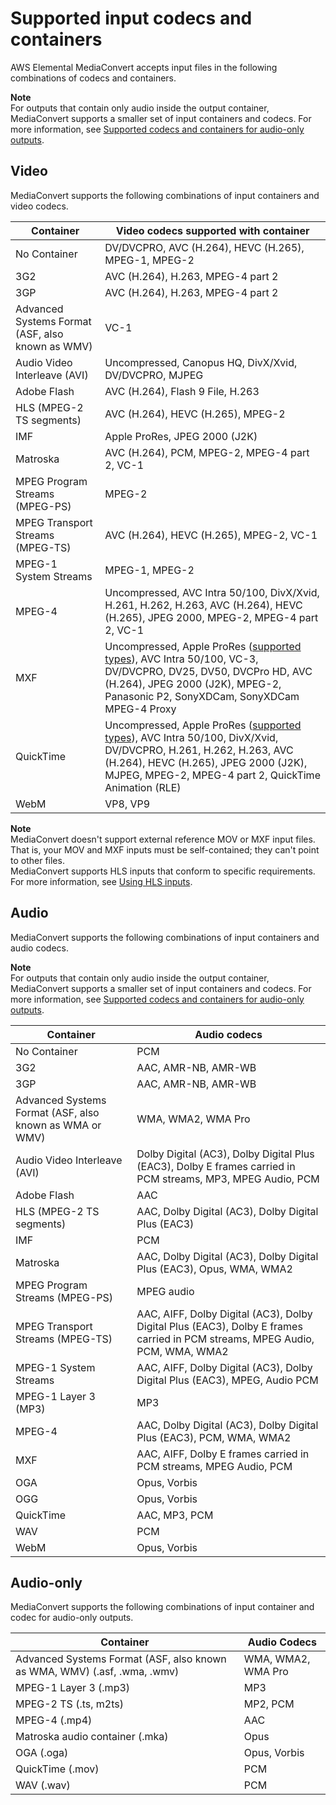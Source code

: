 # Supported input codecs and containers<a name="reference-codecs-containers-input"></a>

AWS Elemental MediaConvert accepts input files in the following combinations of codecs and containers\.

**Note**  
For outputs that contain only audio inside the output container, MediaConvert supports a smaller set of input containers and codecs\. For more information, see [Supported codecs and containers for audio\-only outputs](supported-codecs-containers-audio-only.md)\.

## Video<a name="reference-codecs-containers-input-video"></a>

MediaConvert supports the following combinations of input containers and video codecs\.


| Container | Video codecs supported with container | 
| --- | --- | 
| No Container | DV/DVCPRO, AVC \(H\.264\), HEVC \(H\.265\), MPEG\-1, MPEG\-2 | 
| 3G2 | AVC \(H\.264\), H\.263, MPEG\-4 part 2 | 
| 3GP | AVC \(H\.264\), H\.263, MPEG\-4 part 2 | 
| Advanced Systems Format \(ASF, also known as WMV\) | VC\-1 | 
| Audio Video Interleave \(AVI\) | Uncompressed, Canopus HQ, DivX/Xvid, DV/DVCPRO, MJPEG | 
| Adobe Flash | AVC \(H\.264\), Flash 9 File, H\.263 | 
| HLS \(MPEG\-2 TS segments\) | AVC \(H\.264\), HEVC \(H\.265\), MPEG\-2 | 
| IMF | Apple ProRes, JPEG 2000 \(J2K\) | 
| Matroska | AVC \(H\.264\), PCM, MPEG\-2, MPEG\-4 part 2, VC\-1 | 
| MPEG Program Streams \(MPEG\-PS\) | MPEG\-2 | 
| MPEG Transport Streams \(MPEG\-TS\) | AVC \(H\.264\), HEVC \(H\.265\), MPEG\-2, VC\-1 | 
| MPEG\-1 System Streams |  MPEG\-1, MPEG\-2 | 
| MPEG\-4 | Uncompressed, AVC Intra 50/100, DivX/Xvid, H\.261, H\.262, H\.263, AVC \(H\.264\), HEVC \(H\.265\), JPEG 2000, MPEG\-2, MPEG\-4 part 2, VC\-1 | 
| MXF | Uncompressed, Apple ProRes \([supported types](supported-types-for-apple-prores-inputs.md)\), AVC Intra 50/100, VC\-3, DV/DVCPRO, DV25, DV50, DVCPro HD, AVC \(H\.264\), JPEG 2000 \(J2K\), MPEG\-2, Panasonic P2, SonyXDCam, SonyXDCam MPEG\-4 Proxy | 
| QuickTime | Uncompressed, Apple ProRes \([supported types](supported-types-for-apple-prores-inputs.md)\), AVC Intra 50/100, DivX/Xvid, DV/DVCPRO, H\.261, H\.262, H\.263, AVC \(H\.264\), HEVC \(H\.265\), JPEG 2000 \(J2K\), MJPEG, MPEG\-2, MPEG\-4 part 2, QuickTime Animation \(RLE\) | 
| WebM | VP8, VP9 | 

**Note**  
MediaConvert doesn't support external reference MOV or MXF input files\. That is, your MOV and MXF inputs must be self\-contained; they can't point to other files\.  
MediaConvert supports HLS inputs that conform to specific requirements\. For more information, see [Using HLS inputs](using-hls-inputs.md)\.

## Audio<a name="reference-codecs-containers-input-audio"></a>

MediaConvert supports the following combinations of input containers and audio codecs\.

**Note**  
For outputs that contain only audio inside the output container, MediaConvert supports a smaller set of input containers and codecs\. For more information, see [Supported codecs and containers for audio\-only outputs](supported-codecs-containers-audio-only.md)\.


| Container | Audio codecs | 
| --- | --- | 
| No Container | PCM | 
| 3G2 | AAC, AMR\-NB, AMR\-WB | 
| 3GP | AAC, AMR\-NB, AMR\-WB | 
| Advanced Systems Format \(ASF, also known as WMA or WMV\) | WMA, WMA2, WMA Pro | 
| Audio Video Interleave \(AVI\) | Dolby Digital \(AC3\), Dolby Digital Plus \(EAC3\), Dolby E frames carried in PCM streams, MP3, MPEG Audio, PCM | 
| Adobe Flash | AAC | 
| HLS \(MPEG\-2 TS segments\) | AAC, Dolby Digital \(AC3\), Dolby Digital Plus \(EAC3\) | 
| IMF | PCM | 
| Matroska | AAC, Dolby Digital \(AC3\), Dolby Digital Plus \(EAC3\), Opus, WMA, WMA2 | 
| MPEG Program Streams \(MPEG\-PS\) | MPEG audio | 
| MPEG Transport Streams \(MPEG\-TS\) | AAC, AIFF, Dolby Digital \(AC3\), Dolby Digital Plus \(EAC3\), Dolby E frames carried in PCM streams, MPEG Audio, PCM, WMA, WMA2 | 
| MPEG\-1 System Streams | AAC, AIFF, Dolby Digital \(AC3\), Dolby Digital Plus \(EAC3\), MPEG, Audio PCM | 
| MPEG\-1 Layer 3 \(MP3\) | MP3 | 
| MPEG\-4 | AAC, Dolby Digital \(AC3\), Dolby Digital Plus \(EAC3\), PCM, WMA, WMA2 | 
| MXF | AAC, AIFF, Dolby E frames carried in PCM streams, MPEG Audio, PCM | 
| OGA | Opus, Vorbis | 
| OGG | Opus, Vorbis | 
| QuickTime | AAC, MP3, PCM | 
| WAV | PCM | 
| WebM | Opus, Vorbis | 

## Audio\-only<a name="reference-codecs-containers-input-audio-only"></a>

MediaConvert supports the following combinations of input container and codec for audio\-only outputs\.


| Container | Audio Codecs | 
| --- | --- | 
| Advanced Systems Format \(ASF, also known as WMA, WMV\) \(\.asf, \.wma, \.wmv\) | WMA, WMA2, WMA Pro | 
| MPEG\-1 Layer 3 \(\.mp3\) | MP3 | 
| MPEG\-2 TS \(\.ts, m2ts\) | MP2, PCM | 
| MPEG\-4 \(\.mp4\) | AAC | 
| Matroska audio container \(\.mka\) | Opus | 
| OGA \(\.oga\) | Opus, Vorbis | 
| QuickTime \(\.mov\) | PCM | 
| WAV \(\.wav\) | PCM | 